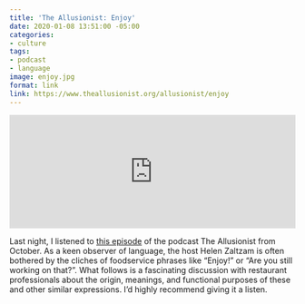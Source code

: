```yaml
---
title: 'The Allusionist: Enjoy'
date: 2020-01-08 13:51:00 -05:00
categories:
- culture
tags:
- podcast
- language
image: enjoy.jpg
format: link
link: https://www.theallusionist.org/allusionist/enjoy
---
```


<iframe frameborder="0" height="200" scrolling="no" src="https://play.prx.org/e?uf=http:%2F%2Ffeeds.theallusionist.org%2FAllusionist&ge=prx_195_12c20bab-7dc1-4891-ab88-3db135d4e9ad&wmode=opaque" width="100%"></iframe>

Last night, I listened to [this episode](https://www.theallusionist.org/allusionist/enjoy) of the podcast The Allusionist from October. As a keen observer of language, the host Helen Zaltzam is often bothered by the cliches of foodservice phrases like “Enjoy!” or “Are you still working on that?”. What follows is a fascinating discussion with restaurant professionals about the origin, meanings, and functional purposes of these and other similar expressions. I’d highly recommend giving it a listen.